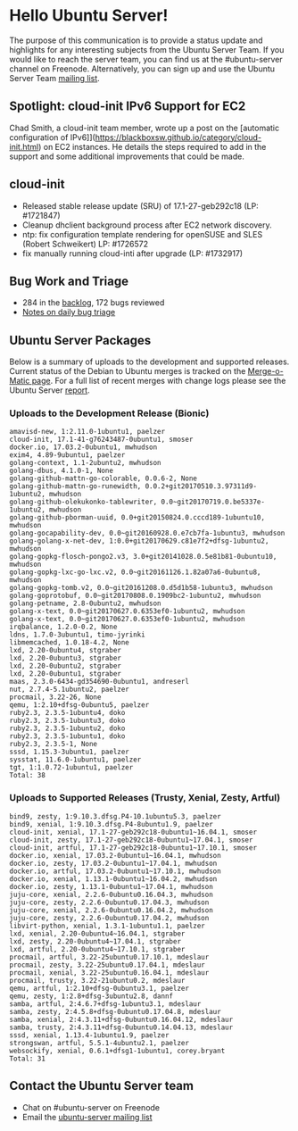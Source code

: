 # Hello Ubuntu Server!
The purpose of this communication is to provide a status update and highlights for any interesting subjects from the Ubuntu Server Team. If you would like to reach the server team, you can find us at the #ubuntu-server channel on Freenode. Alternatively, you can sign up and use the Ubuntu Server Team [mailing list](https://lists.ubuntu.com/mailman/listinfo/ubuntu-server).

## Spotlight: cloud-init IPv6 Support for EC2
Chad Smith, a cloud-init team member, wrote up a post on the [automatic configuration of IPv6]](https://blackboxsw.github.io/category/cloud-init.html) on EC2 instances. He details the steps required to add in the support and some additional improvements that could be made.

## cloud-init
- Released stable release update (SRU) of 17.1-27-geb292c18 (LP: #1721847)
- Cleanup dhclient background process after EC2 network discovery.
- ntp: fix configuration template rendering for openSUSE and SLES (Robert Schweikert) LP: #1726572
- fix manually running cloud-inti after upgrade (LP: #1732917)

## Bug Work and Triage
- 284 in the [backlog](https://bugs.launchpad.net/~ubuntu-server/+subscribedbugs), 172 bugs reviewed
- [Notes on daily bug triage](https://wiki.ubuntu.com/ServerTeam/KnowledgeBase#Bug_Triage)

## Ubuntu Server Packages
Below is a summary of uploads to the development and supported releases. Current status of the Debian to Ubuntu merges is tracked on the [Merge-o-Matic page](https://merges.ubuntu.com/main.html). For a full list of recent merges with change logs please see the Ubuntu Server [report](http://reqorts.qa.ubuntu.com/reports/ubuntu-server/merges.html).

### Uploads to the Development Release (Bionic)
```
amavisd-new, 1:2.11.0-1ubuntu1, paelzer
cloud-init, 17.1-41-g76243487-0ubuntu1, smoser
docker.io, 17.03.2-0ubuntu1, mwhudson
exim4, 4.89-9ubuntu1, paelzer
golang-context, 1.1-2ubuntu2, mwhudson
golang-dbus, 4.1.0-1, None
golang-github-mattn-go-colorable, 0.0.6-2, None
golang-github-mattn-go-runewidth, 0.0.2+git20170510.3.97311d9-1ubuntu2, mwhudson
golang-github-olekukonko-tablewriter, 0.0~git20170719.0.be5337e-1ubuntu2, mwhudson
golang-github-pborman-uuid, 0.0+git20150824.0.cccd189-1ubuntu10, mwhudson
golang-gocapability-dev, 0.0~git20160928.0.e7cb7fa-1ubuntu3, mwhudson
golang-golang-x-net-dev, 1:0.0+git20170629.c81e7f2+dfsg-1ubuntu2, mwhudson
golang-gopkg-flosch-pongo2.v3, 3.0+git20141028.0.5e81b81-0ubuntu10, mwhudson
golang-gopkg-lxc-go-lxc.v2, 0.0~git20161126.1.82a07a6-0ubuntu8, mwhudson
golang-gopkg-tomb.v2, 0.0~git20161208.0.d5d1b58-1ubuntu3, mwhudson
golang-goprotobuf, 0.0~git20170808.0.1909bc2-1ubuntu2, mwhudson
golang-petname, 2.8-0ubuntu2, mwhudson
golang-x-text, 0.0~git20170627.0.6353ef0-1ubuntu2, mwhudson
golang-x-text, 0.0~git20170627.0.6353ef0-1ubuntu2, mwhudson
irqbalance, 1.2.0-0.2, None
ldns, 1.7.0-3ubuntu1, timo-jyrinki
libmemcached, 1.0.18-4.2, None
lxd, 2.20-0ubuntu4, stgraber
lxd, 2.20-0ubuntu3, stgraber
lxd, 2.20-0ubuntu2, stgraber
lxd, 2.20-0ubuntu1, stgraber
maas, 2.3.0-6434-gd354690-0ubuntu1, andreserl
nut, 2.7.4-5.1ubuntu2, paelzer
procmail, 3.22-26, None
qemu, 1:2.10+dfsg-0ubuntu5, paelzer
ruby2.3, 2.3.5-1ubuntu4, doko
ruby2.3, 2.3.5-1ubuntu3, doko
ruby2.3, 2.3.5-1ubuntu2, doko
ruby2.3, 2.3.5-1ubuntu1, doko
ruby2.3, 2.3.5-1, None
sssd, 1.15.3-3ubuntu1, paelzer
sysstat, 11.6.0-1ubuntu1, paelzer
tgt, 1:1.0.72-1ubuntu1, paelzer
Total: 38
```

### Uploads to Supported Releases (Trusty, Xenial, Zesty, Artful)
```
bind9, zesty, 1:9.10.3.dfsg.P4-10.1ubuntu5.3, paelzer
bind9, xenial, 1:9.10.3.dfsg.P4-8ubuntu1.9, paelzer
cloud-init, xenial, 17.1-27-geb292c18-0ubuntu1~16.04.1, smoser
cloud-init, zesty, 17.1-27-geb292c18-0ubuntu1~17.04.1, smoser
cloud-init, artful, 17.1-27-geb292c18-0ubuntu1~17.10.1, smoser
docker.io, xenial, 17.03.2-0ubuntu1~16.04.1, mwhudson
docker.io, zesty, 17.03.2-0ubuntu1~17.04.1, mwhudson
docker.io, artful, 17.03.2-0ubuntu1~17.10.1, mwhudson
docker.io, xenial, 1.13.1-0ubuntu1~16.04.2, mwhudson
docker.io, zesty, 1.13.1-0ubuntu1~17.04.1, mwhudson
juju-core, xenial, 2.2.6-0ubuntu0.16.04.3, mwhudson
juju-core, zesty, 2.2.6-0ubuntu0.17.04.3, mwhudson
juju-core, xenial, 2.2.6-0ubuntu0.16.04.2, mwhudson
juju-core, zesty, 2.2.6-0ubuntu0.17.04.2, mwhudson
libvirt-python, xenial, 1.3.1-1ubuntu1.1, paelzer
lxd, xenial, 2.20-0ubuntu4~16.04.1, stgraber
lxd, zesty, 2.20-0ubuntu4~17.04.1, stgraber
lxd, artful, 2.20-0ubuntu4~17.10.1, stgraber
procmail, artful, 3.22-25ubuntu0.17.10.1, mdeslaur
procmail, zesty, 3.22-25ubuntu0.17.04.1, mdeslaur
procmail, xenial, 3.22-25ubuntu0.16.04.1, mdeslaur
procmail, trusty, 3.22-21ubuntu0.2, mdeslaur
qemu, artful, 1:2.10+dfsg-0ubuntu3.1, paelzer
qemu, zesty, 1:2.8+dfsg-3ubuntu2.8, dannf
samba, artful, 2:4.6.7+dfsg-1ubuntu3.1, mdeslaur
samba, zesty, 2:4.5.8+dfsg-0ubuntu0.17.04.8, mdeslaur
samba, xenial, 2:4.3.11+dfsg-0ubuntu0.16.04.12, mdeslaur
samba, trusty, 2:4.3.11+dfsg-0ubuntu0.14.04.13, mdeslaur
sssd, xenial, 1.13.4-1ubuntu1.9, paelzer
strongswan, artful, 5.5.1-4ubuntu2.1, paelzer
websockify, xenial, 0.6.1+dfsg1-1ubuntu1, corey.bryant
Total: 31
```

## Contact the Ubuntu Server team
- Chat on #ubuntu-server on Freenode
- Email the [ubuntu-server mailing list](https://lists.ubuntu.com/mailman/listinfo/ubuntu-server)
